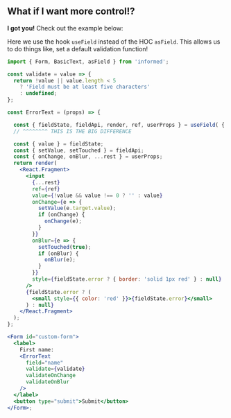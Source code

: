 ## What if I want more control!? 

**I got you!** Check out the example below:

Here we use the hook `useField` instead of the HOC `asField`. This allows us to do things like,
set a default validation function!

<!-- STORY -->

<!-- IDFK Strange issue where i need this commnet or code formatting is messed up -->

```jsx
import { Form, BasicText, asField } from 'informed';

const validate = value => {
  return !value || value.length < 5
    ? 'Field must be at least five characters'
    : undefined;
};

const ErrorText = (props) => {

  const { fieldState, fieldApi, render, ref, userProps } = useField( { ...props, validate });
  // ^^^^^^^^ THIS IS THE BIG DIFFERENCE 

  const { value } = fieldState;
  const { setValue, setTouched } = fieldApi;
  const { onChange, onBlur, ...rest } = userProps;
  return render(
    <React.Fragment>
      <input
        {...rest}
        ref={ref}
        value={!value && value !== 0 ? '' : value}
        onChange={e => {
          setValue(e.target.value);
          if (onChange) {
            onChange(e);
          }
        }}
        onBlur={e => {
          setTouched(true);
          if (onBlur) {
            onBlur(e);
          }
        }}
        style={fieldState.error ? { border: 'solid 1px red' } : null}
      />
      {fieldState.error ? (
        <small style={{ color: 'red' }}>{fieldState.error}</small>
      ) : null}
    </React.Fragment>
  );
};

<Form id="custom-form">
  <label>
    First name:
    <ErrorText
      field="name"
      validate={validate}
      validateOnChange
      validateOnBlur
    />
  </label>
  <button type="submit">Submit</button>
</Form>;
```
